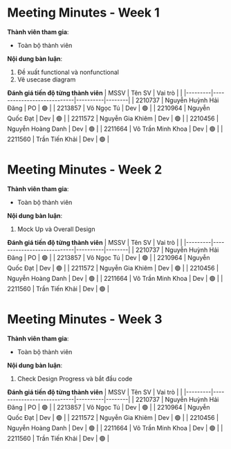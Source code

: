 # Meeting Minutes - Week 1

**Thành viên tham gia**:

-   Toàn bộ thành viên

**Nội dung bàn luận**:

1. Đề xuất functional và nonfunctional
2. Vẽ usecase diagram

**Đánh giá tiến độ từng thành viên**
| MSSV    | Tên SV                     | Vai trò  |        |
|---------|----------------------------|----------|--------|
| 2210737 | Nguyễn Huỳnh Hải Đăng      | PO       | 🟢    | 
| 2213857 | Võ Ngọc Tú                 | Dev      | 🟢    | 
| 2210964 | Nguyễn Quốc Đạt            | Dev      | 🟢    |
| 2211572 | Nguyễn Gia Khiêm           | Dev      | 🟢    | 
| 2210456 | Nguyễn Hoàng Danh          | Dev      | 🟢    | 
| 2211664 | Võ Trần Minh Khoa          | Dev      | 🟢    |
| 2211560 | Trần Tiến Khải             | Dev      | 🟢    |


# Meeting Minutes - Week 2

**Thành viên tham gia**:

-   Toàn bộ thành viên

**Nội dung bàn luận**:

1. Mock Up và Overall Design

**Đánh giá tiến độ từng thành viên**
| MSSV    | Tên SV                     | Vai trò  |        |
|---------|----------------------------|----------|--------|
| 2210737 | Nguyễn Huỳnh Hải Đăng      | PO       | 🟢    | 
| 2213857 | Võ Ngọc Tú                 | Dev      | 🟢    | 
| 2210964 | Nguyễn Quốc Đạt            | Dev      | 🟢    |
| 2211572 | Nguyễn Gia Khiêm           | Dev      | 🟢    | 
| 2210456 | Nguyễn Hoàng Danh          | Dev      | 🟢    | 
| 2211664 | Võ Trần Minh Khoa          | Dev      | 🟢    |
| 2211560 | Trần Tiến Khải             | Dev      | 🟢    |



# Meeting Minutes - Week 3

**Thành viên tham gia**:

-   Toàn bộ thành viên

**Nội dung bàn luận**:

1. Check Design Progress và bắt đầu code

**Đánh giá tiến độ từng thành viên**
| MSSV    | Tên SV                     | Vai trò  |        |
|---------|----------------------------|----------|--------|
| 2210737 | Nguyễn Huỳnh Hải Đăng      | PO       | 🟢    | 
| 2213857 | Võ Ngọc Tú                 | Dev      | 🟢    | 
| 2210964 | Nguyễn Quốc Đạt            | Dev      | 🟢    |
| 2211572 | Nguyễn Gia Khiêm           | Dev      | 🟢    | 
| 2210456 | Nguyễn Hoàng Danh          | Dev      | 🟢    | 
| 2211664 | Võ Trần Minh Khoa          | Dev      | 🟢    |
| 2211560 | Trần Tiến Khải             | Dev      | 🟢    |
